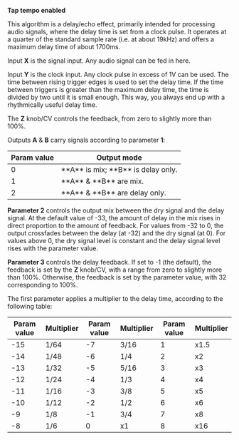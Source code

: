 
**Tap tempo enabled**

This algorithm is a delay/echo effect, primarily intended for processing audio signals, where the delay time is set from
a clock pulse. It operates at a quarter of the standard sample rate (i.e. at about 19kHz)
and offers a maximum delay time of about 1700ms.

Input **X** is the signal input. Any audio signal can be fed in here.

Input **Y** is the clock input. Any clock pulse in excess of 1V can be used. The time between rising trigger edges is used
to set the delay time. If the time between triggers is greater than the maximum delay time, the time is divided by two
until it is small enough. This way, you always end up with a rhythmically useful delay time.

The **Z** knob/CV controls the feedback, from zero to slightly more than 100%.

Outputs **A** & **B** carry signals according to parameter **1**:

<table>
<thead>
<tr class="header">
<th><strong>Param value</strong></th>
<th><strong>Output mode</strong></th>
</tr>
</thead>
<tbody>
<tr class="odd">
<td>
0
</td>
<td>**A** is mix; **B** is delay only.</td>
</tr>
<tr class="even">
<td>
1
</td>
<td>
 **A** &amp; **B** are mix.
</td>
</tr>
<tr class="odd">
<td>
2
</td>
<td>
 **A** &amp; **B** are delay only.
</td>
</tr>
</tbody>
</table>

**Parameter 2** controls the output mix between the dry signal and the delay signal. At the default
value of -33, the amount of delay in the mix rises in direct proportion to the amount of feedback.
For values from -32 to 0, the output crossfades between the delay (at -32) and the dry signal (at 0).
For values above 0, the dry signal level is constant and the delay signal level rises with the
parameter value.

**Parameter 3** controls the delay feedback. If set to -1 (the default), the feedback is set by the **Z**
knob/CV, with a range from zero to slightly more than 100%. Otherwise, the feedback is set by the
parameter value, with 32 corresponding to 100%.

The first parameter applies a multiplier to the delay time, according to the following table:

| **Param value** | **Multiplier** | **Param value** | **Multiplier** | **Param value** | **Multiplier** |
|---------------------|----------------|---------------------|----------------|---------------------|----------------|
| -15                 | 1/64           | -7                  | 3/16           | 1                   | x1.5           |
| -14                 | 1/48           | -6                  | 1/4            | 2                   | x2             |
| -13                 | 1/32           | -5                  | 5/16           | 3                   | x3             |
| -12                 | 1/24           | -4                  | 1/3            | 4                   | x4             |
| -11                 | 1/16           | -3                  | 3/8            | 5                   | x5             |
| -10                 | 1/12           | -2                  | 1/2            | 6                   | x6             |
| -9                  | 1/8            | -1                  | 3/4            | 7                   | x8             |
| -8                  | 1/6            | 0                   | x1             | 8                   | x16            |
